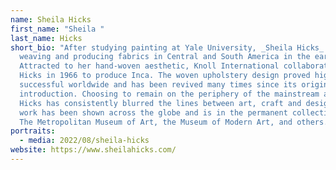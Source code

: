 ```yaml
---
name: Sheila Hicks
first_name: "Sheila "
last_name: Hicks
short_bio: "After studying painting at Yale University, _Sheila Hicks_ began
  weaving and producing fabrics in Central and South America in the early 1960s.
  Attracted to her hand-woven aesthetic, Knoll International collaborated with
  Hicks in 1966 to produce Inca. The woven upholstery design proved highly
  successful worldwide and has been revived many times since its original
  introduction. Choosing to remain on the periphery of the mainstream art world,
  Hicks has consistently blurred the lines between art, craft and design. Her
  work has been shown across the globe and is in the permanent collections of
  The Metropolitan Museum of Art, the Museum of Modern Art, and others. "
portraits:
  - media: 2022/08/sheila-hicks
website: https://www.sheilahicks.com/
---
```

